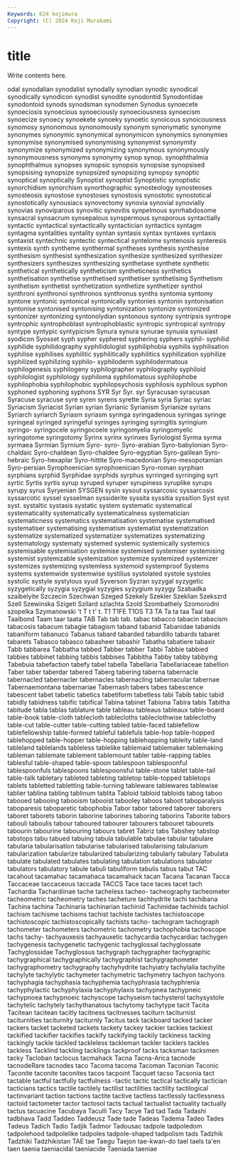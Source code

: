 ```yaml
---
Keywords: 624 kojimura
Copyright: (C) 2024 Koji Murakami
---
```


# title

Write contents here.



odal synodalian synodalist synodally synodian synodic synodical synodically synodicon
synodist synodite synodontid Synodontidae synodontoid synods synodsman synodsmen Synodus synoecete
synoeciosis synoecious synoeciously synoeciousness synoecism synoecize synoecy synoekete synoeky synoetic
synoicous synoicousness synomosy synonomous synonomously synonym synonymatic synonyme synonymes synonymic
synonymical synonymicon synonymics synonymies synonymise synonymised synonymising synonymist synonymity synonymize
synonymized synonymizing synonymous synonymously synonymousness synonyms synonymy synop synop. synophthalmia
synophthalmus synopses synopsic synopsis synopsise synopsised synopsising synopsize synopsized synopsizing
synopsy synoptic synoptical synoptically Synoptist synoptist Synoptistic synoptistic synorchidism synorchism
synorthographic synosteology synosteoses synosteosis synostose synostoses synostosis synostotic synostotical synostotically
synousiacs synovectomy synovia synovial synovially synovias synoviparous synovitic synovitis synpelmous
synrhabdosome synsacral synsacrum synsepalous synspermous synsporous syntactially syntactic syntactical syntactically
syntactician syntactics syntagm syntagma syntalities syntality syntan syntasis syntax syntaxes
syntaxis syntaxist syntechnic syntectic syntectical syntelome syntenosis synteresis syntexis synth
syntheme synthermal syntheses synthesis synthesise synthesism synthesist synthesization synthesize synthesized
synthesizer synthesizers synthesizes synthesizing synthetase synthete synthetic synthetical synthetically syntheticism
syntheticness synthetics synthetisation synthetise synthetised synthetiser synthetising Synthetism synthetism synthetist
synthetization synthetize synthetizer synthol synthroni synthronoi synthronos synthronus synths syntomia
syntomy syntone syntonic syntonical syntonically syntonies syntonin syntonisation syntonise syntonised
syntonising syntonization syntonize syntonized syntonizer syntonizing syntonolydian syntonous syntony syntripsis
syntrope syntrophic syntrophoblast syntrophoblastic syntropic syntropical syntropy syntype syntypic syntypicism
Synura synura synurae synusia synusiast syodicon Syosset syph sypher syphered
syphering syphers syphil- syphilid syphilide syphilidography syphilidologist syphiliphobia syphilis syphilisation
syphilise syphilises syphilitic syphilitically syphilitics syphilization syphilize syphilized syphilizing syphilo-
syphiloderm syphilodermatous syphilogenesis syphilogeny syphilographer syphilography syphiloid syphilologist syphilology syphiloma
syphilomatous syphilophobe syphilophobia syphilophobic syphilopsychosis syphilosis syphilous syphon syphoned syphoning
syphons SYR Syr Syr. syr Syracusan syracusan Syracuse syracuse syre
syren syrens syrette Syria syria Syriac syriac Syriacism Syriacist Syrian
syrian Syrianic Syrianism Syrianize syrians Syriarch syriarch Syriasm syriasm syringa
syringadenous syringas syringe syringeal syringed syringeful syringes syringing syringitis syringium
syringo- syringocele syringocoele syringomyelia syringomyelic syringotome syringotomy Syrinx syrinx syrinxes
Syriologist Syrma syrma syrmaea Syrmian Syrnium Syro- syro- Syro-arabian Syro-babylonian
Syro-chaldaic Syro-chaldean Syro-chaldee Syro-egyptian Syro-galilean Syro-hebraic Syro-hexaplar Syro-hittite Syro-macedonian Syro-mesopotamian
Syro-persian Syrophoenician syrophoenician Syro-roman syrphian syrphians syrphid Syrphidae syrphids syrphus
syrringed syrringing syrt syrtic Syrtis syrtis syrup syruped syruper syrupiness
syruplike syrups syrupy syrus Syryenian SYSGEN sysin sysout syssarcosic syssarcosis
syssarcotic syssel sysselman syssiderite syssita syssitia syssition Syst syst syst.
systaltic systasis systatic system systematic systematical systematicality systematically systematicalness systematician
systematicness systematics systematisation systematise systematised systematiser systematising systematism systematist systematization
systematize systematized systematizer systematizes systematizing systematology systematy systemed systemic systemically
systemics systemisable systemisation systemise systemised systemiser systemising systemist systemizable systemization
systemize systemized systemizer systemizes systemizing systemless systemoid systemproof Systems systems
systemwide systemwise systilius systolated systole systoles systolic systyle systylous syud
Syverson Syzran syzygal syzygetic syzygetically syzygia syzygial syzygies syzygium syzygy
Szabadka szaibelyite Szczecin Szechwan Szeged Szekely Szekler Szeklian Szekszrd Szell
Szewinska Szigeti Szilard szlachta Szold Szombathely Szomorodni szopelka Szymanowski 't
T t t' t. T1 T1FE T1OS T3 TA Ta
ta taa Taal taal Taalbond Taam taar taata TAB Tab
tab tab. tabac tabacco tabacin tabacism tabacosis tabacum tabagie tabagism
taband tabanid Tabanidae tabanids tabaniform tabanuco Tabanus tabard tabarded tabardillo
tabards tabaret tabarets Tabasco tabasco tabasheer tabashir Tabatha tabatiere tabaxir
Tabb tabbarea Tabbatha tabbed Tabber tabber Tabbi Tabbie tabbied tabbies
tabbinet tabbing tabbis tabbises Tabbitha Tabby tabby tabbying Tabebuia tabefaction
tabefy tabel tabella Tabellaria Tabellariaceae tabellion Taber taber taberdar tabered
Taberg tabering taberna tabernacle tabernacled tabernacler tabernacles tabernacling tabernacular tabernae
Tabernaemontana tabernariae Tabernash tabers tabes tabescence tabescent tabet tabetic tabetics
tabetiform tabetless tabi Tabib tabic tabid tabidly tabidness tabific tabifical
Tabina tabinet Tabiona Tabira tabis Tabitha tabitude tabla tablas tablature
table tableau tableaus tableaux table-board table-book table-cloth tablecloth tablecloths tableclothwise
tableclothy table-cut table-cutter table-cutting tabled table-faced tablefellow tablefellowship table-formed tableful
tablefuls table-hop table-hopped tablehopped table-hopper table-hopping tablehopping tableity table-land tableland
tablelands tableless tablelike tablemaid tablemaker tablemaking tableman tablemate tablement tablemount
tabler table-rapping tables tablesful table-shaped table-spoon tablespoon tablespoonful tablespoonfuls tablespoons
tablespoonsful table-stone tablet table-tail table-talk tabletary tableted tableting tabletop table-topped
tabletops tablets tabletted tabletting table-turning tableware tablewares tablewise tablier tablina
tabling tablinum tablita Tabloid tabloid tabloids tabog taboo tabooed tabooing
tabooism tabooist tabooley taboos taboot taboparalysis taboparesis taboparetic tabophobia Tabor
tabor tabored taborer taborers taboret taborets taborin taborine taborines taboring
taborins Taborite tabors tabouli taboulis tabour taboured tabourer tabourers tabouret
tabourets tabourin tabourine tabouring tabours tabret Tabriz tabs Tabshey tabstop
tabstops tabu tabued tabuing tabula tabulable tabulae tabular tabulare tabularia
tabularisation tabularise tabularised tabularising tabularium tabularization tabularize tabularized tabularizing tabularly
tabulary Tabulata tabulate tabulated tabulates tabulating tabulation tabulations tabulator tabulators
tabulatory tabule tabuli tabuliform tabulis tabus tabut TAC tacahout tacamahac
tacamahaca tacamahack tacan Tacana Tacanan Tacca Taccaceae taccaceous taccada TACCS
Tace tace taces tacet tach Tachardia Tachardiinae tache tacheless tacheo-
tacheography tacheometer tacheometric tacheometry taches tacheture tachhydrite tachi tachibana Tachina
tachina Tachinaria tachinarian tachinid Tachinidae tachinids tachiol tachism tachisme tachisms
tachist tachiste tachistes tachistoscope tachistoscopic tachistoscopically tachists tacho- tachogram tachograph
tachometer tachometers tachometric tachometry tachophobia tachoscope tachs tachy- tachyauxesis tachyauxetic
tachycardia tachycardiac tachygen tachygenesis tachygenetic tachygenic tachyglossal tachyglossate Tachyglossidae Tachyglossus
tachygraph tachygrapher tachygraphic tachygraphical tachygraphically tachygraphist tachygraphometer tachygraphometry tachygraphy tachyhydrite
tachyiatry tachylalia tachylite tachylyte tachylytic tachymeter tachymetric tachymetry tachyon tachyons
tachyphagia tachyphasia tachyphemia tachyphrasia tachyphrenia tachyphylactic tachyphylaxia tachyphylaxis tachypnea tachypneic
tachypnoea tachypnoeic tachyscope tachyseism tachysterol tachysystole tachytelic tachytely tachythanatous tachytomy
tachytype tacit Tacita Tacitean tacitean tacitly tacitness tacitnesses taciturn taciturnist
taciturnities taciturnity taciturnly Tacitus tack tackboard tacked tacker tackers tacket
tacketed tackets tackety tackey tackier tackies tackiest tackified tackifier tackifies
tackify tackifying tackily tackiness tacking tackingly tackle tackled tackleless tackleman
tackler tacklers tackles tackless Tacklind tackling tacklings tackproof tacks tacksman
tacksmen tacky Tacloban taclocus tacmahack Tacna Tacna-Arica tacnode tacnodeRare tacnodes
taco Tacoma tacoma Tacoman Taconian Taconic Taconite taconite taconites tacos
tacpoint Tacquet tacso Tacsonia tact tactable tactful tactfully tactfulness -tactic
tactic tactical tactically tactician tacticians tactics tactile tactilely tactilist tactilities
tactility tactilogical tactinvariant taction tactions tactite tactive tactless tactlessly tactlessness
tactoid tactometer tactor tactosol tacts tactual tactualist tactuality tactually tactus
tacuacine Tacubaya Taculli Tacy Tacye Tad tad Tada Tadashi tadbhava
Tadd Taddeo Taddeusz Tade tade Tadeas Tadema Tadeo Tades Tadeus
Tadich Tadio Tadjik Tadmor Tadousac tadpole tadpoledom tadpolehood tadpolelike tadpoles
tadpole-shaped tadpolism tads Tadzhik Tadzhiki Tadzhikistan TAE tae Taegu Taejon
tae-kwan-do tael taels ta'en taen taenia taeniacidal taeniacide Taeniada taeniae
